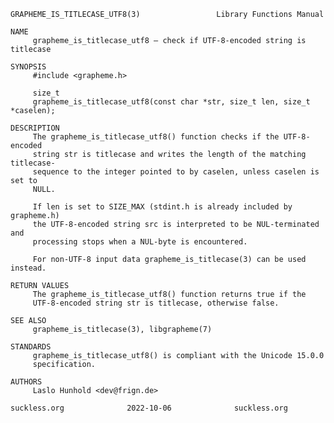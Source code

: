 	GRAPHEME_IS_TITLECASE_UTF8(3)			      Library Functions Manual
	
	NAME
	     grapheme_is_titlecase_utf8 – check if UTF-8-encoded string is titlecase
	
	SYNOPSIS
	     #include <grapheme.h>
	
	     size_t
	     grapheme_is_titlecase_utf8(const char *str, size_t len, size_t *caselen);
	
	DESCRIPTION
	     The grapheme_is_titlecase_utf8() function checks if the UTF-8-encoded
	     string str is titlecase and writes the length of the matching titlecase-
	     sequence to the integer pointed to by caselen, unless caselen is set to
	     NULL.
	
	     If len is set to SIZE_MAX (stdint.h is already included by grapheme.h)
	     the UTF-8-encoded string src is interpreted to be NUL-terminated and
	     processing stops when a NUL-byte is encountered.
	
	     For non-UTF-8 input data grapheme_is_titlecase(3) can be used instead.
	
	RETURN VALUES
	     The grapheme_is_titlecase_utf8() function returns true if the
	     UTF-8-encoded string str is titlecase, otherwise false.
	
	SEE ALSO
	     grapheme_is_titlecase(3), libgrapheme(7)
	
	STANDARDS
	     grapheme_is_titlecase_utf8() is compliant with the Unicode 15.0.0
	     specification.
	
	AUTHORS
	     Laslo Hunhold <dev@frign.de>
	
	suckless.org			  2022-10-06			  suckless.org
